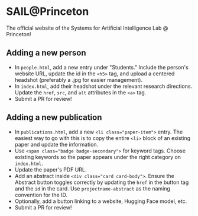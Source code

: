 # SAIL@Princeton

The official website of the Systems for Artificial Intelligence Lab @ Princeton!

## Adding a new person

- In `people.html`, add a new entry under "Students." Include the person's website URL, update the id in the `<h5>` tag, and upload a centered headshot (preferably a .jpg for easier management).
- In `index.html`, add their headshot under the relevant research directions. Update the `href`, `src`, and `alt` attributes in the `<a>` tag.
- Submit a PR for review!

## Adding a new publication

- In `publications.html`, add a new `<li class="paper-item">` entry. The easiest way to go with this is to copy the entire `<li>` block of an existing paper and update the information.
- Use `<span class="badge badge-secondary">` for keyword tags. Choose existing keywords so the paper appears under the right category on `index.html`.
- Update the paper's PDF URL.
- Add an abstract inside `<div class="card card-body">`. Ensure the Abstract button toggles correctly by updating the `href` in the button tag and the `id` in the card. Use `projectname-abstract` as the naming convention for the ID.
- Optionally, add a button linking to a website, Hugging Face model, etc.
- Submit a PR for review!
